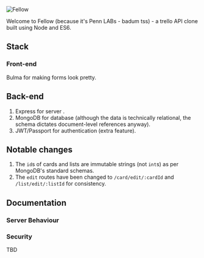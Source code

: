![Fellow](https://i.imgur.com/lW87eyU.png)

Welcome to Fellow (because it's Penn LABs - badum tss) - a trello API clone built using Node and ES6.

## Stack

### Front-end

Bulma for making forms look pretty.

## Back-end

1. Express for server .
2. MongoDB for database (although the data is technically relational, the schema dictates document-level references anyway).
3. JWT/Passport for authentication (extra feature).

## Notable changes

1. The `id`s of cards and lists are immutable strings (not `int`s) as per MongoDB's standard schemas.
2. The `edit` routes have been changed to `/card/edit/:cardId` and `/list/edit/:listId` for consistency.

## Documentation

### Server Behaviour

### Security

TBD